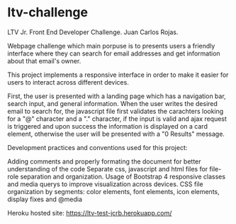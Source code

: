 # ltv-challenge
LTV Jr. Front End Developer Challenge. Juan Carlos Rojas.

Webpage challenge which main porpuse is to presents users a friendly interface where they can search for email addresses and get information about that email's owner.

This project implements a responsive interface in order to make it easier for users to interact across different devices.

First, the user is presented with a landing page which has a navigation bar, search input, and general information. When the user writes the desired email to search for, the javascript file first validates the carachters looking for a "@" character and a "." character, if the input is valid and ajax request is triggered and upon success the information is displayed on a card element, otherwise the user will be presented with a "0 Results" message.

Development practices and conventions used for this project:

Adding comments and properly formating the document for better understanding of the code
Separate css, javascript and html files for file-role separation and organization.
Usage of Bootstrap 4 responsive classes and media querys to improve visualization across devices.
CSS file organization by segments: color elements, font elements, icon elements, display fixes and @media

Heroku hosted site: https://ltv-test-jcrb.herokuapp.com/
